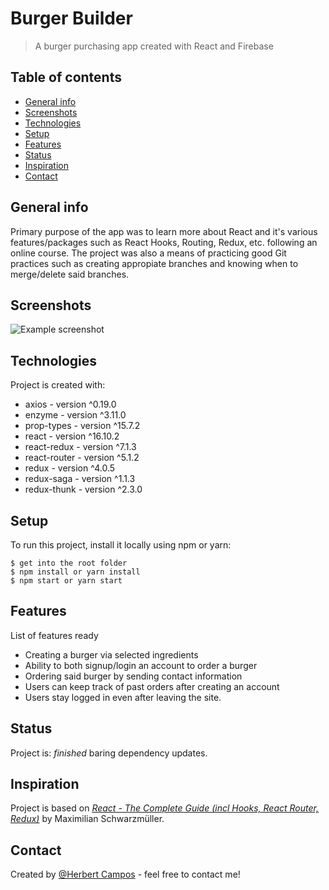# Burger Builder
> A burger purchasing app created with React and Firebase

## Table of contents
* [General info](#general-info)
* [Screenshots](#screenshots)
* [Technologies](#technologies)
* [Setup](#setup)
* [Features](#features)
* [Status](#status)
* [Inspiration](#inspiration)
* [Contact](#contact)

## General info
Primary purpose of the app was to learn more about React and it's various features/packages such as React Hooks, Routing, Redux, etc. following an online course. The project was also a means of practicing good Git practices such as creating appropiate branches and knowing when to merge/delete said branches.

## Screenshots
![Example screenshot](./img/screenshot.png)

## Technologies
Project is created with:
* axios - version ^0.19.0
* enzyme - version ^3.11.0
* prop-types - version ^15.7.2
* react - version ^16.10.2
* react-redux - version ^7.1.3
* react-router - version ^5.1.2
* redux - version ^4.0.5
* redux-saga - version ^1.1.3
* redux-thunk - version ^2.3.0

## Setup
To run this project, install it locally using npm or yarn:
```
$ get into the root folder
$ npm install or yarn install
$ npm start or yarn start
```

## Features
List of features ready
* Creating a burger via selected ingredients
* Ability to both signup/login an account to order a burger
* Ordering said burger by sending contact information
* Users can keep track of past orders after creating an account
* Users stay logged in even after leaving the site.

## Status
Project is: _finished_ baring dependency updates.

## Inspiration
Project is based on [_React - The Complete Guide (incl Hooks, React Router, Redux)_](https://www.udemy.com/course/react-the-complete-guide-incl-redux/) by Maximilian Schwarzmüller. 

## Contact
Created by [@Herbert Campos](...) - feel free to contact me!

